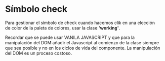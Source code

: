 # Símbolo check
Para gestionar el símbolo de check cuando hacemos clik en una elección de color de la paleta de colores, usar la clase **'working'**. 

Recordar que se puede usar VANILA JAVASCRIPT y que para la manipulación del DOM añadir el Javascript al comienzo de la clase siempre que sea posible y no en los ciclos de vida del componente. La manipulación del DOM es un proceso costoso.  

